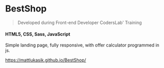 # BestShop
> Developed during Front-end Developer CodersLab' Training

#### HTML5, CSS, Sass, JavaScript

Simple landing page, fully responsive, with offer calculator programmed in js. 

https://mattlukasik.github.io/BestShop/